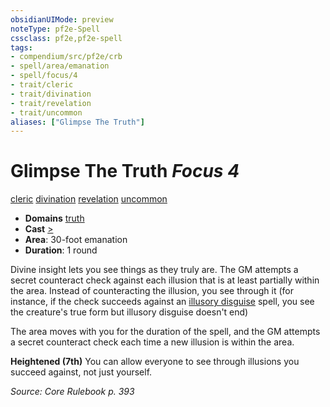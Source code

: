 ```yaml
---
obsidianUIMode: preview
noteType: pf2e-Spell
cssclass: pf2e,pf2e-spell
tags:
- compendium/src/pf2e/crb
- spell/area/emanation
- spell/focus/4
- trait/cleric
- trait/divination
- trait/revelation
- trait/uncommon
aliases: ["Glimpse The Truth"]
---
```

# Glimpse The Truth *Focus 4*   
[cleric](rules/traits/cleric.md "Cleric Class Trait")  [divination](rules/traits/divination.md "Divination School Trait")  [revelation](rules/traits/revelation.md "Revelation Effect Trait")  [uncommon](rules/traits/uncommon.md "Uncommon Rarity Trait")  

- **Domains** [truth](compendium/setting/domains.md#Truth)
- **Cast** [>](rules/core-rulebook/chapter-9-playing-the-game.md#Actions "Single Action") 
- **Area**: 30-foot emanation
- **Duration**: 1 round

Divine insight lets you see things as they truly are. The GM attempts a secret counteract check against each illusion that is at least partially within the area. Instead of counteracting the illusion, you see through it (for instance, if the check succeeds against an [illusory disguise](compendium/spells/illusory-disguise.md) spell, you see the creature's true form but illusory disguise doesn't end)

The area moves with you for the duration of the spell, and the GM attempts a secret counteract check each time a new illusion is within the area.

**Heightened (7th)** You can allow everyone to see through illusions you succeed against, not just yourself.

*Source: Core Rulebook p. 393*